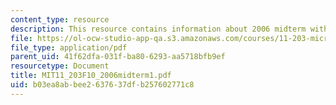 ```yaml
---
content_type: resource
description: This resource contains information about 2006 midterm with answers.
file: https://ol-ocw-studio-app-qa.s3.amazonaws.com/courses/11-203-microeconomics-fall-2010/b03ea8abbee2637637dfb257602771c8_MIT11_203F10_2006midterm1.pdf
file_type: application/pdf
parent_uid: 41f62dfa-031f-ba80-6293-aa5718bfb9ef
resourcetype: Document
title: MIT11_203F10_2006midterm1.pdf
uid: b03ea8ab-bee2-6376-37df-b257602771c8
---
```

